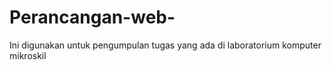 # Perancangan-web-
Ini digunakan untuk pengumpulan tugas yang ada di laboratorium komputer mikroskil 
